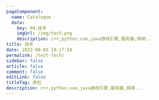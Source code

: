 ```yaml
---
pageComponent: 
  name: Catalogue
  data: 
    key: 04.技术
    imgUrl: /img/tech.png
    description: c++,python,vue,java游戏引擎,服务器,网络...
title: 技术
date: 2022-08-03 19:17:24
permalink: /test-tech/
sidebar: false
article: false
comment: false
editLink: false
titleTag: 原创
description: c++,python,vue,java游戏引擎,服务器,网络...
---
```


<!-- --- -->

<!--
::: tip
- 我喜欢编程的神奇，正如相隔千里的你我，亦在此被这神奇牵引！
:::
-->
